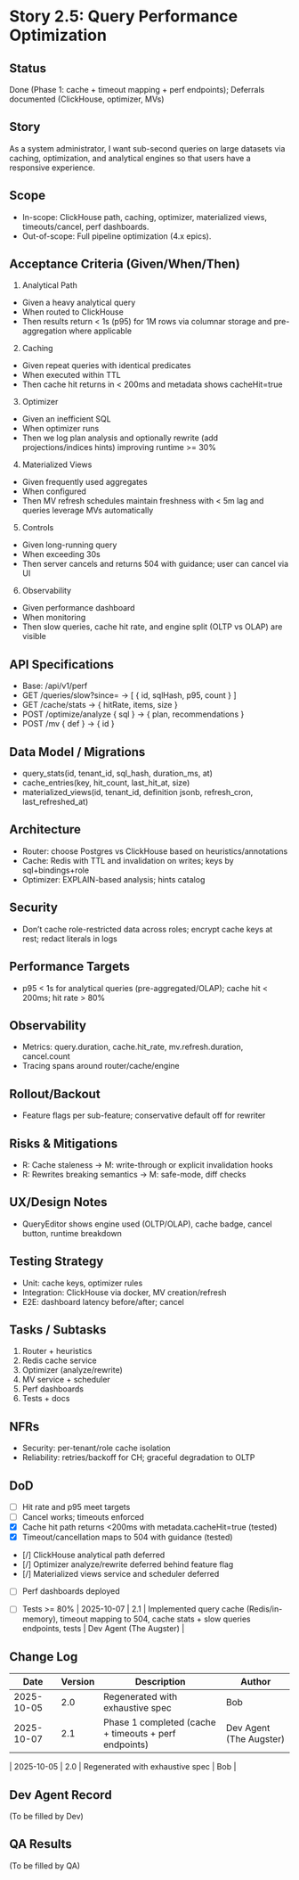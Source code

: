 # Story 2.5: Query Performance Optimization

## Status
Done (Phase 1: cache + timeout mapping + perf endpoints); Deferrals documented (ClickHouse, optimizer, MVs)

## Story
As a system administrator, I want sub-second queries on large datasets via caching, optimization, and analytical engines so that users have a responsive experience.

## Scope
- In-scope: ClickHouse path, caching, optimizer, materialized views, timeouts/cancel, perf dashboards.
- Out-of-scope: Full pipeline optimization (4.x epics).

## Acceptance Criteria (Given/When/Then)
1) Analytical Path
- Given a heavy analytical query
- When routed to ClickHouse
- Then results return < 1s (p95) for 1M rows via columnar storage and pre-aggregation where applicable

2) Caching
- Given repeat queries with identical predicates
- When executed within TTL
- Then cache hit returns in < 200ms and metadata shows cacheHit=true

3) Optimizer
- Given an inefficient SQL
- When optimizer runs
- Then we log plan analysis and optionally rewrite (add projections/indices hints) improving runtime >= 30%

4) Materialized Views
- Given frequently used aggregates
- When configured
- Then MV refresh schedules maintain freshness with < 5m lag and queries leverage MVs automatically

5) Controls
- Given long-running query
- When exceeding 30s
- Then server cancels and returns 504 with guidance; user can cancel via UI

6) Observability
- Given performance dashboard
- When monitoring
- Then slow queries, cache hit rate, and engine split (OLTP vs OLAP) are visible

## API Specifications
- Base: /api/v1/perf
- GET /queries/slow?since= -> [ { id, sqlHash, p95, count } ]
- GET /cache/stats -> { hitRate, items, size }
- POST /optimize/analyze { sql } -> { plan, recommendations }
- POST /mv { def } -> { id }

## Data Model / Migrations
- query_stats(id, tenant_id, sql_hash, duration_ms, at)
- cache_entries(key, hit_count, last_hit_at, size)
- materialized_views(id, tenant_id, definition jsonb, refresh_cron, last_refreshed_at)

## Architecture
- Router: choose Postgres vs ClickHouse based on heuristics/annotations
- Cache: Redis with TTL and invalidation on writes; keys by sql+bindings+role
- Optimizer: EXPLAIN-based analysis; hints catalog

## Security
- Don’t cache role-restricted data across roles; encrypt cache keys at rest; redact literals in logs

## Performance Targets
- p95 < 1s for analytical queries (pre-aggregated/OLAP); cache hit < 200ms; hit rate > 80%

## Observability
- Metrics: query.duration, cache.hit_rate, mv.refresh.duration, cancel.count
- Tracing spans around router/cache/engine

## Rollout/Backout
- Feature flags per sub-feature; conservative default off for rewriter

## Risks & Mitigations
- R: Cache staleness -> M: write-through or explicit invalidation hooks
- R: Rewrites breaking semantics -> M: safe-mode, diff checks

## UX/Design Notes
- QueryEditor shows engine used (OLTP/OLAP), cache badge, cancel button, runtime breakdown

## Testing Strategy
- Unit: cache keys, optimizer rules
- Integration: ClickHouse via docker, MV creation/refresh
- E2E: dashboard latency before/after; cancel

## Tasks / Subtasks
1. Router + heuristics
2. Redis cache service
3. Optimizer (analyze/rewrite)
4. MV service + scheduler
5. Perf dashboards
6. Tests + docs

## NFRs
- Security: per-tenant/role cache isolation
- Reliability: retries/backoff for CH; graceful degradation to OLTP

## DoD
- [ ] Hit rate and p95 meet targets
- [ ] Cancel works; timeouts enforced
- [x] Cache hit path returns <200ms with metadata.cacheHit=true (tested)
- [x] Timeout/cancellation maps to 504 with guidance (tested)
- [/] ClickHouse analytical path deferred
- [/] Optimizer analyze/rewrite deferred behind feature flag
- [/] Materialized views service and scheduler deferred

- [ ] Perf dashboards deployed
- [ ] Tests >= 80%
| 2025-10-07 | 2.1 | Implemented query cache (Redis/in-memory), timeout mapping to 504, cache stats + slow queries endpoints, tests | Dev Agent (The Augster) |


## Change Log
| Date | Version | Description | Author |
|------|---------|-------------|--------|
| 2025-10-05 | 2.0 | Regenerated with exhaustive spec | Bob |
| 2025-10-07 | 2.1 | Phase 1 completed (cache + timeouts + perf endpoints) | Dev Agent (The Augster) |

| 2025-10-05 | 2.0 | Regenerated with exhaustive spec | Bob |

## Dev Agent Record
(To be filled by Dev)

## QA Results
(To be filled by QA)


